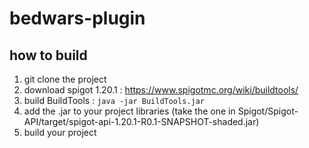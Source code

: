 # bedwars-plugin

## how to build 

1. git clone the project
2. download spigot 1.20.1 : https://www.spigotmc.org/wiki/buildtools/
3. build BuildTools : `java -jar BuildTools.jar`
4. add the .jar to your project libraries (take the one in Spigot/Spigot-API/target/spigot-api-1.20.1-R0.1-SNAPSHOT-shaded.jar)
5. build your project